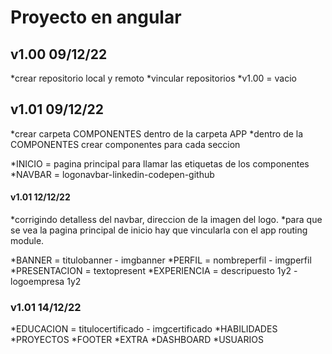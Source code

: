 # Proyecto en angular

## v1.00 09/12/22
*crear repositorio local y remoto
*vincular repositorios
*v1.00 = vacio

## v1.01 09/12/22
*crear carpeta COMPONENTES dentro de la carpeta APP
*dentro de la COMPONENTES crear componentes para cada seccion

*INICIO = pagina principal para llamar las etiquetas de los componentes
*NAVBAR = logonavbar-linkedin-codepen-github

#### v1.01 12/12/22
*corrigindo detalless del navbar, direccion de la imagen del logo.
*para que se vea la pagina principal de inicio hay que vincularla con el app routing module.

*BANNER = titulobanner - imgbanner
*PERFIL = nombreperfil - imgperfil
*PRESENTACION = textopresent
*EXPERIENCIA = descripuesto 1y2 - logoempresa 1y2

### v1.01 14/12/22
*EDUCACION = titulocertificado - imgcertificado
*HABILIDADES
*PROYECTOS
*FOOTER
*EXTRA
*DASHBOARD
*USUARIOS

